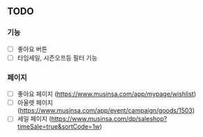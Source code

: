 ## TODO

### 기능

- [ ] 좋아요 버튼
- [ ] 타임세일, 시즌오프등 필터 기능

### 페이지

- [ ] 좋아요 페이지 (https://www.musinsa.com/app/mypage/wishlist)
- [ ] 아울렛 페이지 (https://www.musinsa.com/app/event/campaign/goods/1503)
- [ ] 세일 페이지 (https://www.musinsa.com/dp/saleshop?timeSale=true&sortCode=1w)
